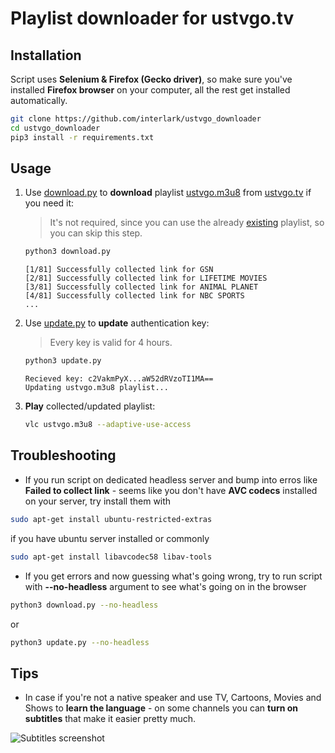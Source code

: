 # Playlist downloader for ustvgo.tv

## Installation

Script uses **Selenium & Firefox (Gecko driver)**, so make sure you've installed **Firefox browser** on your computer, all the rest get installed automatically.

```bash
git clone https://github.com/interlark/ustvgo_downloader
cd ustvgo_downloader
pip3 install -r requirements.txt
```

## Usage

1. Use [download.py](download.py) to **download** playlist [ustvgo.m3u8](ustvgo.m3u8) from [ustvgo.tv](http://ustvgo.tv/) if you need it:
    > It's not required, since you can use the already [existing](ustvgo.m3u8) playlist, so you can skip this step.

    ```bash
    python3 download.py
    ```

    ```text 
    [1/81] Successfully collected link for GSN
    [2/81] Successfully collected link for LIFETIME MOVIES
    [3/81] Successfully collected link for ANIMAL PLANET
    [4/81] Successfully collected link for NBC SPORTS
    ...
    ```

2. Use [update.py](update.py) to **update** authentication key:

    > Every key is valid for 4 hours.
    ```bash
    python3 update.py
    ```

    ```text
    Recieved key: c2VakmPyX...aW52dRVzoTI1MA==
    Updating ustvgo.m3u8 playlist...
    ```

3. **Play** collected/updated playlist:
    ```bash
    vlc ustvgo.m3u8 --adaptive-use-access
    ```

## Troubleshooting
* If you run script on dedicated headless server and bump into erros like **Failed to collect link** - seems like you don't have **AVC codecs** installed on your server, try install them with
```bash
sudo apt-get install ubuntu-restricted-extras
```
if you have ubuntu server installed or commonly
```bash
sudo apt-get install libavcodec58 libav-tools
```
* If you get errors and now guessing what's going wrong, try to run script with **--no-headless** argument to see what's going on in the browser
```bash
python3 download.py --no-headless
```
or 

```bash
python3 update.py --no-headless
```

## Tips
* In case if you're not a native speaker and use TV, Cartoons, Movies and Shows to **learn the language** - on some channels you can **turn on subtitles** that make it easier pretty much.

![Subtitles screenshot](https://raw.githubusercontent.com/interlark/ustvgo_downloader/master/assets/subtitles-screenshot.png)
